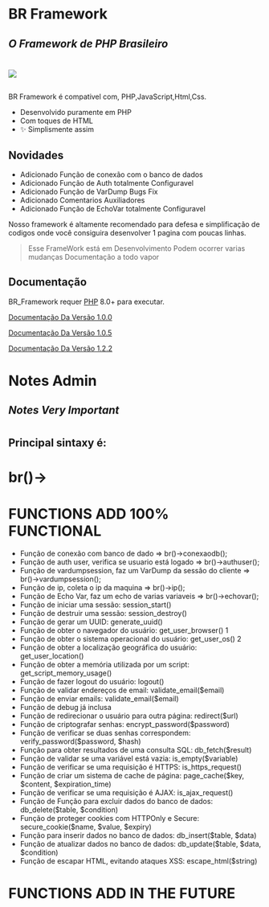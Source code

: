 # BR Framework
## _O Framework de PHP Brasileiro_
#
<img src="https://www.php.net//images/logos/php-logo.svg">

##


BR Framework é compativel com,
PHP,JavaScript,Html,Css.

- Desenvolvido puramente em PHP
- Com toques de HTML
- ✨ Simplismente assim

## Novidades

- Adicionado Função de conexão com o banco de dados
- Adicionado Função de Auth totalmente Configuravel
- Adicionado Função de VarDump Bugs Fix
- Adicionado Comentarios Auxiliadores
- Adicionado Função de EchoVar totalmente Configuravel

Nosso framework é altamente recomendado para
defesa e simplificação de codigos onde você
consiguira desenvolver 1 pagina com poucas linhas.


> Esse FrameWork está em Desenvolvimento
> Podem ocorrer varias mudanças
> Documentação a todo vapor


## Documentação

BR_Framework requer [PHP](https://php.com) 8.0+ para executar.




[Documentação Da Versão 1.0.0](https://php.com)

[Documentação Da Versão 1.0.5](https://php.com)

[Documentação Da Versão 1.2.2](https://php.com)

# Notes Admin
## _Notes Very Important_

# 
#
#
#

## Principal sintaxy é:   

# br()->
#
#
#
#


# FUNCTIONS ADD 100% FUNCTIONAL

- Função de conexão com banco de dado => br()->conexaodb();
- Função de auth user, verifica se usuario está logado => br()->authuser();
- Função de vardumpsession, faz um VarDump da sessão do cliente => br()->vardumpsession();
- Função de ip, coleta o ip da maquina => br()->ip();
- Função de Echo Var, faz um echo de varias variaveis => br()->echovar();
- Função de iniciar uma sessão: session_start()
- Função de destruir uma sessão: session_destroy()
- Função de gerar um UUID: generate_uuid()
- Função de obter o navegador do usuário: get_user_browser()    1 
- Função de obter o sistema operacional do usuário: get_user_os()    2
- Função de obter a localização geográfica do usuário: get_user_location()
- Função de obter a memória utilizada por um script: get_script_memory_usage()
- Função de fazer logout do usuário: logout()
- Função de validar endereços de email: validate_email($email)
- Função de enviar emails: validate_email($email)
- Função de debug já inclusa
- Função de redirecionar o usuário para outra página: redirect($url)
- Função de  criptografar senhas: encrypt_password($password)
- Função de verificar se duas senhas correspondem: verify_password($password, $hash)
- Função para obter resultados de uma consulta SQL: db_fetch($result)
- Função de validar se uma variável está vazia: is_empty($variable)
- Função de verificar se uma requisição é HTTPS: is_https_request()
- Função de criar um sistema de cache de página: page_cache($key, $content, $expiration_time)
- Função de verificar se uma requisição é AJAX: is_ajax_request()
- Função de Função para excluir dados do banco de dados: db_delete($table, $condition)
- Função de proteger cookies com HTTPOnly e Secure: secure_cookie($name, $value, $expiry)
- Função para inserir dados no banco de dados: db_insert($table, $data)
- Função de atualizar dados no banco de dados: db_update($table, $data, $condition)
- Função de escapar HTML, evitando ataques XSS: escape_html($string)


# FUNCTIONS ADD IN THE FUTURE


